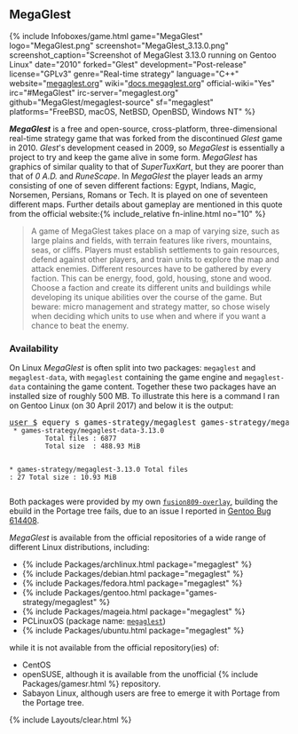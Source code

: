 ## MegaGlest
{% include Infoboxes/game.html game="MegaGlest" logo="MegaGlest.png" screenshot="MegaGlest_3.13.0.png" screenshot_caption="Screenshot of MegaGlest 3.13.0 running on Gentoo Linux" date="2010" forked="Glest" development="Post-release" license="GPLv3" genre="Real-time strategy" language="C++" website="<a href='https://megaglest.org' link='_blank'>megaglest.org</a>" wiki="<a href='https://docs.megaglest.org/' link='_blank'>docs.megaglest.org</a>" official-wiki="Yes" irc="#MegaGlest" irc-server="megaglest.org" github="MegaGlest/megaglest-source" sf="megaglest" platforms="FreeBSD, macOS, NetBSD, OpenBSD, Windows NT" %}

***MegaGlest*** is a free and open-source, cross-platform, three-dimensional real-time strategy game that was forked from the discontinued *Glest* game in 2010. *Glest*'s development ceased in 2009, so *MegaGlest* is essentially a project to try and keep the game alive in some form. *MegaGlest* has graphics of similar quality to that of *SuperTuxKart*, but they are poorer than that of *0 A.D.* and *RuneScape*. In *MegaGlest* the player leads an army consisting of one of seven different factions: Egypt, Indians, Magic, Norsemen, Persians, Romans or Tech. It is played on one of seventeen different maps. Further details about gameplay are mentioned in this quote from the official website:{% include_relative fn-inline.html no="10" %}

> A game of MegaGlest takes place on a map of varying size, such as large plains and fields, with terrain features like rivers, mountains, seas, or cliffs. Players must establish settlements to gain resources, defend against other players, and train units to explore the map and attack enemies. Different resources have to be gathered by every faction. This can be energy, food, gold, housing, stone and wood. Choose a faction and create its different units and buildings while developing its unique abilities over the course of the game. But beware: micro management and strategy matter, so chose wisely when deciding which units to use when and where if you want a chance to beat the enemy.

### Availability
On Linux *MegaGlest* is often split into two packages: `megaglest` and `megaglest-data`, with `megaglest` containing the game engine and `megaglest-data` containing the game content. Together these two packages have an installed size of roughly 500 MB. To illustrate this here is a command I ran on Gentoo Linux (on 30 April 2017) and below it is the output:

<div class="console language-bash highlighter-rouge">
<pre style="border: none; border-bottom-style: none; border-bottom-color: transparent; border-top-style: none; border-top-color: transparent; border-left-style: none; border-left-color: transparent; border-right-style: none; border-right-color: transparent; box-shadow: none;"><span class="codeu"><abbr title="This command is to be run as standard, non-root, user">user $</abbr></span> equery s games-strategy/megaglest games-strategy/megaglest-data
<code> <span class="k">*</span> games-strategy/megaglest-data-3.13.0
         Total files : 6877
         Total size  : 488.93 MiB

 <span class="k">*</span> games-strategy/megaglest-3.13.0
         Total files : 27
         Total size  : 10.93 MiB
</code></pre></div>

Both packages were provided by my own [`fusion809-overlay`](https://github.com/fusion809/fusion809-overlay), building the ebuild in the Portage tree fails, due to an issue I reported in [Gentoo Bug 614408](https://bugs.gentoo.org/show_bug.cgi?id=614408).

*MegaGlest* is available from the official repositories of a wide range of different Linux distributions, including:

* {% include Packages/archlinux.html package="megaglest" %}
* {% include Packages/debian.html package="megaglest" %}
* {% include Packages/fedora.html package="megaglest" %}
* {% include Packages/gentoo.html package="games-strategy/megaglest" %}
* {% include Packages/mageia.html package="megaglest" %}
* PCLinuxOS (package name: [`megaglest`](https://pclinuxos.pkgs.org/rolling/pclinuxos-x86_64/megaglest-3.6.0.3-1pclos2012.x86_64.rpm.html))
* {% include Packages/ubuntu.html package="megaglest" %}

while it is not available from the official repository(ies) of:

* CentOS
* openSUSE, although it is available from the unofficial {% include Packages/gamesr.html %} repository.
* Sabayon Linux, although users are free to emerge it with Portage from the Portage tree. 

{% include Layouts/clear.html %}
